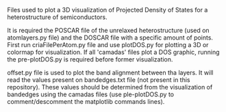 Files used to plot a 3D visualization of Projected Density of States for a heterostructure of semiconductors.

It is required the POSCAR file of the unrelaxed heterostructure (used on atomlayers.py file) and the DOSCAR file with a specific amount of points. First run criaFilePerAtom.py file and use plotDOS.py for plotting a 3D or colormap for visualization. If all 'camadas' files plot a DOS graphic, running the pre-plotDOS.py is required before former visualization.

offset.py file is used to plot the band alignment between tha layers. It will read the values present on bandedges.txt file (not present in this repository). These values should be determined from the visualization of bandedges using the camadas files (use ple-plotDOS.py to comment/descomment the matplotlib commands lines).
